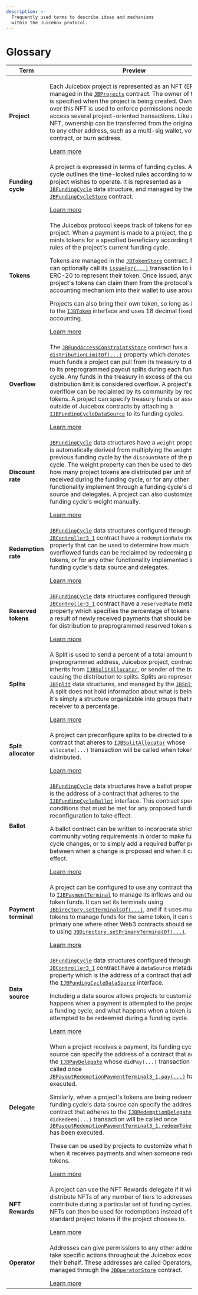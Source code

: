 ```yaml
---
description: >-
  Frequently used terms to describe ideas and mechanisms
  within the Juicebox protocol.
---
```


# Glossary

| Term                 | Preview                                                                                                                                                                                                                                                                                                                                                                                                                                                                                                                                                                                                                                                                                                                                                                                                                                                                                                                                                                                                                                                                      |
| -------------------- | ---------------------------------------------------------------------------------------------------------------------------------------------------------------------------------------------------------------------------------------------------------------------------------------------------------------------------------------------------------------------------------------------------------------------------------------------------------------------------------------------------------------------------------------------------------------------------------------------------------------------------------------------------------------------------------------------------------------------------------------------------------------------------------------------------------------------------------------------------------------------------------------------------------------------------------------------------------------------------------------------------------------------------------------------------------------------------- |
| **Project**          | <p>Each Juicebox project is represented as an NFT (ERC-721), managed in the <a href="/dev/api/contracts/jbprojects/"><code>JBProjects</code></a> contract. The owner of this NFT is specified when the project is being created. Ownership over this NFT is used to enforce permissions needed to access several project-oriented transactions. Like any other NFT, ownership can be transferred from the original owner to any other address, such as a multi-sig wallet, voting contract, or burn address.</p>[Learn more](/dev/learn/glossary/project.md)                                                                                                                                                                                                                                                                                                                                                                                                                                                                                                                  |
| **Funding cycle**    | <p>A project is expressed in terms of funding cycles. A funding cycle outlines the time-locked rules according to which a project wishes to operate. It is represented as a <a href="/dev/api/data-structures/jbfundingcycle"><code>JBFundingCycle</code></a> data structure, and managed by the <a href="/dev/api/contracts/jbfundingcyclestore/"><code>JBFundingCycleStore</code></a> contract.</p>[Learn more](/dev/learn/glossary/funding-cycle.md)                                                                                                                                                                                                                                                                                                                                                                               |
| **Tokens** | <p>The Juicebox protocol keeps track of tokens for each project. When a payment is made to a project, the protocol mints tokens for a specified beneficiary according to the rules of the project's current funding cycle.</p><p>Tokens are managed in the <a href="/dev/api/contracts/jbtokenstore/"><code>JBTokenStore</code></a> contract. Projects can optionally call its <a href="/dev/api/contracts/jbtokenstore/write/issuefor"><code>issueFor(...)</code> </a>transaction to issue an ERC-20 to represent their token. Once issued, anyone with a project's tokens can claim them from the protocol's internal accounting mechanism into their wallet to use around Web3.</p><p>Projects can also bring their own token, so long as it adheres to the <a href="/dev/api/interfaces/ijbtoken"><code>IJBToken</code></a> interface and uses 18 decimal fixed point accounting.</p>[Learn more](/dev/learn/glossary/tokens.md) |
| **Overflow**         | <p>The <a href="/dev/api/contracts/jbfundaccessconstraintsstore/"><code>JBFundAccessConstraintsStore</code></a> contract has a <a href="/dev/api/contracts/jbfundaccessconstraintsstore/#distributionlimitof"><code>distributionLimitOf(...)</code></a> property which denotes how much funds a project can pull from its treasury to distribute to its preprogrammed payout splits during each funding cycle. Any funds in the treasury in excess of the current distribution limit is considered overflow. A project's overlflow can be reclaimed by its community by redeeming tokens. A project can specify treasury funds or assets held outside of Juicebox contracts by attaching a <a href="/dev/api/interfaces/ijbfundingcycledatasource"><code>IJBFundingCycleDataSource</code></a> to its funding cycles.</p>[Learn more](/dev/learn/glossary/overflow.md)                                                                                                                                                                         |
| **Discount rate**    | <p><a href="/dev/api/data-structures/jbfundingcycle"><code>JBFundingCycle</code></a> data structures have a <code>weight</code> property that is automatically derived from multiplying the <code>weight</code> of the previous funding cycle by the <code>discountRate</code> of the previous cycle. The weight property can then be used to determine how many project tokens are distributed per unit of payment received during the funding cycle, or for any other functionality implement through a funding cycle's data source and delegates. A project can also customize its funding cycle's weight manually.</p>[Learn more](/dev/learn/glossary/discount-rate.md)                                                                                                                                                                                                                                                             |
| **Redemption rate**  | <p><a href="/dev/api/data-structures/jbfundingcycle"><code>JBFundingCycle</code></a> data structures configured through the <a href="/dev/api/contracts/or-controllers/jbcontroller3_1/"><code>JBController3_1</code></a> contract have a <code>redemptionRate</code> metadata property that can be used to determine how much overflowed funds can be reclaimed by redeeming project tokens, or for any other functionality implemented in a funding cycle's data source and delegates.</p>[Learn more](/dev/learn/glossary/redemption-rate.md)                                                                                                                                                                                                                                                                                                                                                                                                                                                                                 |
| **Reserved tokens**  | <p><a href="/dev/api/data-structures/jbfundingcycle"><code>JBFundingCycle</code></a> data structures configured through the <a href="/dev/api/contracts/or-controllers/jbcontroller3_1/"><code>JBController3_1</code></a> contract have a <code>reservedRate</code> metadata property which specifies the percentage of tokens minted as a result of newly received payments that should be reserved for distribution to preprogrammed reserved token splits.</p>[Learn more](/dev/learn/glossary/reserved-tokens.md)                                                                                                                                                                                                                                                                                                                                                                                                                                                                                                                                       |
| **Splits**           | <p>A Split is used to send a percent of a total amount to a preprogrammed address, Juicebox project, contract that inherits from <a href="/dev/api/interfaces/ijbsplitallocator"><code>IJBSplitAllocator</code></a>, or sender of the transaction causing the distribution to splits. Splits are represented with <a href="/dev/api/data-structures/jbsplit"><code>JBSplit</code></a> data structures, and managed by the <a href="/dev/api/contracts/jbsplitsstore/"><code>JBSplitsStore</code></a>. A split does not hold information about what is being split, it's simply a structure organizable into groups that maps a receiver to a percentage.</p>[Learn more](/dev/learn/glossary/splits.md)                                                                                                                                                                                                                                                                                                                                                                                                |
| **Split allocator**         | <p>A project can preconfigure splits to be directed to any contract that aheres to <a href="/dev/api/interfaces/ijbsplitallocator"><code>IJBSplitAllocator</code></a> whose <code>allocate(...)</code> transaction will be called when tokens are distributed.</p>[Learn more](/dev/learn/glossary/split-allocator.md)                                                                                                                                                                                        |
| **Ballot**           | <p><a href="/dev/api/data-structures/jbfundingcycle"><code>JBFundingCycle</code></a> data structures have a ballot property which is the address of a contract that adheres to the <a href="/dev/api/interfaces/ijbfundingcycleballot"><code>IJBFundingCycleBallot</code></a> interface. This contract specifies the conditions that must be met for any proposed funding cycle reconfiguration to take effect.</p><p>A ballot contract can be written to incorporate strict community voting requirements in order to make funding cycle changes, or to simply add a required buffer period between when a change is proposed and when it can take effect.</p>[Learn more](/dev/learn/glossary/ballot.md)                                                                                                                                                                                                                                                                                                                                           |
| **Payment terminal**         | <p>A project can be configured to use any contract that adheres to [`IJBPaymentTerminal`](/dev/api/interfaces/ijbpaymentterminal.md) to manage its inflows and outflows of token funds. It can set its terminals using [`JBDirectory.setTerminalsOf(...)`](/dev/api/contracts/jbdirectory/write/setterminalsof.md), and if it uses multiple tokens to manage funds for the same token, it can set the primary one where other Web3 contracts should send funds to using [`JBDirectory.setPrimaryTerminalOf(...)`](/dev/api/contracts/jbdirectory/write/setprimaryterminalof.md).</p>[Learn more](/dev/learn/glossary/payment-terminal.md)                                                                                                                                                                                                                                                                                                                                                                                                                                                                                                                                                                                                                                                                                                                    |
| **Data source**      | <p><a href="/dev/api/data-structures/jbfundingcycle"><code>JBFundingCycle</code></a> data structures configured through the <a href="/dev/api/contracts/or-controllers/jbcontroller3_1/"><code>JBController3_1</code></a> contract have a <code>dataSource</code> metadata property which is the address of a contract that adheres to the <a href="/dev/api/interfaces/ijbfundingcycledatasource"><code>IJBFundingCycleDataSource</code></a> interface.</p><p>Including a data source allows projects to customize what happens when a payment is attempted to the project during a funding cycle, and what happens when a token is attempted to be redeemed during a funding cycle.</p>[Learn more](./data-source.md)                                                                                                                                                                                                                                                                                                         |
| **Delegate**         | <p>When a project receives a payment, its funding cycle's data source can specify the address of a contract that adheres to the <a href="/dev/api/interfaces/ijbpaydelegate"><code>IJBPayDelegate</code></a> whose <code>didPay(...)</code> transaction will be called once <a href="/dev/api/contracts/or-payment-terminals/or-abstract/jbpayoutredemptionpaymentterminal3_1/#pay"><code>JBPayoutRedemptionPaymentTerminal3_1.pay(...)</code></a> has been executed.</p><p>Similarly, when a project's tokens are being redeemed, its funding cycle's data source can specify the address of a contract that adheres to the <a href="/dev/api/interfaces/ijbredemptiondelegate"><code>IJBRedemptionDelegate</code></a> whose <code>didRedeem(...)</code> transaction will be called once <a href="/dev/api/contracts/or-payment-terminals/or-abstract/jbpayoutredemptionpaymentterminal3_1/#redeemtokensof"><code>JBPayoutRedemptionPaymentTerminal3_1.redeemTokensOf(...)</code></a> has been executed.</p><p>These can be used by projects to customize what happens when it receives payments and when someone redeems its tokens.</p>[Learn more](/dev/learn/glossary/delegate.md)                                                                                                                                                                                        |
| **NFT Rewards**         | <p>A project can use the NFT Rewards delegate if it wishes to distribute NFTs of any number of tiers to addresses who contribute during a particular set of funding cycles. These NFTs can then be used for redemptions instead of the standard project tokens if the project chooses to. </p>[Learn more](/dev/learn/glossary/nft-rewards.md)                                                                                                                                                                                                                                                                                                                                                                                                                                                                                                                                                                                                                                                                                                                    |
| **Operator**         | <p>Addresses can give permissions to any other address to take specific actions throughout the Juicebox ecosystem on their behalf. These addresses are called Operators, and are managed through the <a href="/dev/api/contracts/jboperatorstore/"><code>JBOperatorStore</code></a> contract.</p>[Learn more](/dev/learn/glossary/operator.md)                                                                                                                                                                                                                                                                                                                                                                                                                                                                                                                                                                                                                                                                                                                    |
